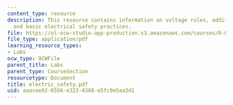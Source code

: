 ```yaml
---
content_type: resource
description: This resource contains information on voltage rules, additional cautions,
  and basic electrical safety practices.
file: https://ol-ocw-studio-app-production.s3.amazonaws.com/courses/6-071j-introduction-to-electronics-signals-and-measurement-spring-2006/aaacee926556e3234368e5fc9e5aa3d1_electric_safety.pdf
file_type: application/pdf
learning_resource_types:
- Labs
ocw_type: OCWFile
parent_title: Labs
parent_type: CourseSection
resourcetype: Document
title: electric_safety.pdf
uid: aaacee92-6556-e323-4368-e5fc9e5aa3d1
---
```

